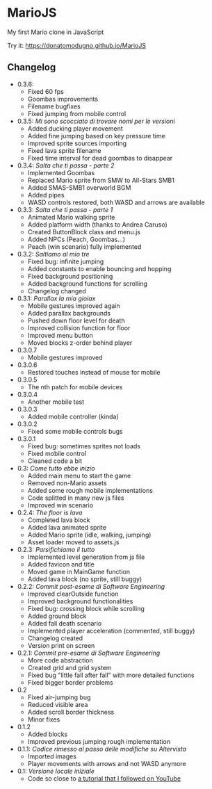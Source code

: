 MarioJS
===
My first Mario clone in JavaScript

Try it: https://donatomodugno.github.io/MarioJS

Changelog
---
* 0.3.6:
    - Fixed 60 fps
    - Goombas improvements
    - Filename bugfixes
    - Fixed jumping from mobile control
* 0.3.5: _Mi sono scocciato di trovare nomi per le versioni_
    - Added ducking player movement
    - Added fine jumping based on key pressure time
    - Improved sprite sources importing
    - Fixed lava sprite filename
    - Fixed time interval for dead goombas to disappear
* 0.3.4: _Salta che ti passa - parte 2_
    - Implemented Goombas
    - Replaced Mario sprite from SMW to All-Stars SMB1
    - Added SMAS-SMB1 overworld BGM
    - Added pipes
    - WASD controls restored, both WASD and arrows are available
* 0.3.3: _Salta che ti passa - parte 1_
    - Animated Mario walking sprite
    - Added platform width (thanks to Andrea Caruso)
    - Created ButtonBlock class and menu.js
    - Added NPCs (Peach, Goombas...)
    - Peach (win scenario) fully implemented
* 0.3.2: _Saltiamo al mio tre_
    - Fixed bug: infinite jumping
    - Added constants to enable bouncing and hopping
    - Fixed background positioning
    - Added background functions for scrolling
    - Changelog changed
* 0.3.1: _Parallax la mia gioiax_
    - Mobile gestures improved again
    - Added parallax backgrounds
    - Pushed down floor level for death
    - Improved collision function for floor
    - Improved menu button
    - Moved blocks z-order behind player
* 0.3.0.7
    - Mobile gestures improved
* 0.3.0.6
    - Restored touches instead of mouse for mobile
* 0.3.0.5
    - The nth patch for mobile devices
* 0.3.0.4
    - Another mobile test
* 0.3.0.3
    - Added mobile controller (kinda)
* 0.3.0.2
    - Fixed some mobile controls bugs
* 0.3.0.1
    - Fixed bug: sometimes sprites not loads
    - Fixed mobile control
    - Cleaned code a bit
* 0.3: _Come tutto ebbe inizio_
    - Added main menu to start the game
    - Removed non-Mario assets
    - Added some rough mobile implementations
    - Code splitted in many new js files
    - Improved win scenario
* 0.2.4: _The floor is lava_
    - Completed lava block
    - Added lava animated sprite
    - Added Mario sprite (idle, walking, jumping)
    - Asset loader moved to assets.js
* 0.2.3: _Parsifichiamo il tutto_
    - Implemented level generation from js file
    - Added favicon and title
    - Moved game in MainGame function
    - Added lava block (no sprite, still buggy)
* 0.2.2: _Commit post-esame di Software Engineering_
    - Improved clearOutside function
    - Improved background functionalities
    - Fixed bug: crossing block while scrolling
    - Added ground block
    - Added fall death scenario
    - Implemented player acceleration (commented, still buggy)
    - Changelog created
    - Version print on screen
* 0.2.1: _Commit pre-esame di Software Engineering_
    - More code abstraction
    - Created grid and grid system
    - Fixed bug "little fall after fall" with more detailed functions
    - Fixed bigger border problems
* 0.2
    - Fixed air-jumping bug
    - Reduced visible area
    - Added scroll border thickness
    - Minor fixes
* 0.1.2
    - Added blocks
    - Improved previous jumping rough implementation
* 0.1.1: _Codice rimesso al passo delle modifiche su Altervista_
    - Imported images
    - Player movements with arrows and not WASD anymore
* 0.1: _Versione locale iniziale_
    - Code so close to [a tutorial that I followed on YouTube](https://www.youtube.com/watch?v=4q2vvZn5aoo)
